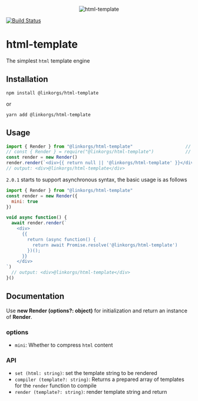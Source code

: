<p align="center">
  <img src="https://linkorg.club/www/html-template/logo.png" alt="html-template">
</p>

[![Build Status](https://travis-ci.com/Linkontoask/html-template.svg?branch=master)](https://travis-ci.com/Linkontoask/html-template)

# html-template

The simplest `html` template engine

## Installation

`npm install @linkorgs/html-template`

or

`yarn add @linkorgs/html-template`

## Usage

```javascript
import { Render } from "@linkorgs/html-template"                    // ESModule
// const { Render } = require("@linkorgs/html-template")            // commonjs 
const render = new Render()
render.render(`<div>{{ return null || '@linkorgs/html-template' }}</div>`)
// output: <div>@linkorgs/html-template</div>
```

`2.0.1` starts to support asynchronous syntax, the basic usage is as follows

```javascript
import { Render } from "@linkorgs/html-template"
const render = new Render({
  mini: true
})

void async function() {
  await render.render(`
    <div>
      {{
        return (async function() {
          return await Promise.resolve('@linkorgs/html-template')
        })();
      }}
    </div>
`)
  // output: <div>@linkorgs/html-template</div>
}()
```

## Documentation

Use **new Render (options?: object)** for initialization and return an instance of **Render**.

### options

+ `mini`: Whether to compress `html` content

### API

+ `set (html: string)`: set the template string to be rendered
+ `compiler (template?: string)`: Returns a prepared array of templates for the `render` function to compile
+ `render (template?: string)`: render template string and return
